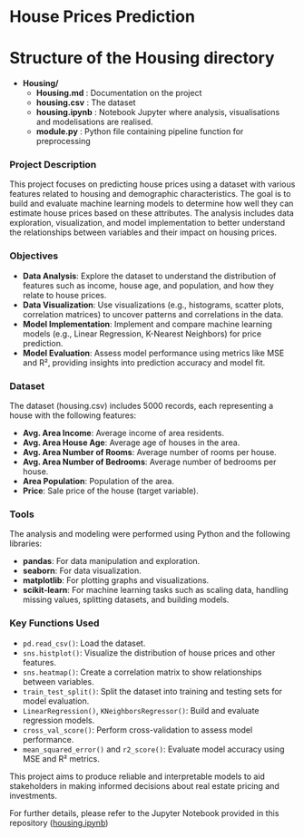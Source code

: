 # House Prices Prediction

# Structure of the Housing directory
- **Housing/**
  - **Housing.md** : Documentation on the project
  - **housing.csv** : The dataset
  - **housing.ipynb** : Notebook Jupyter where analysis, visualisations and modelisations are realised.
  - **module.py** : Python file containing pipeline function for preprocessing


### Project Description

This project focuses on predicting house prices using a dataset with various features related to housing and demographic characteristics. The goal is to build and evaluate machine learning models to determine how well they can estimate house prices based on these attributes. The analysis includes data exploration, visualization, and model implementation to better understand the relationships between variables and their impact on housing prices.

### Objectives
- **Data Analysis**: Explore the dataset to understand the distribution of features such as income, house age, and population, and how they relate to house prices.
- **Data Visualization**: Use visualizations (e.g., histograms, scatter plots, correlation matrices) to uncover patterns and correlations in the data.
- **Model Implementation**: Implement and compare machine learning models (e.g., Linear Regression, K-Nearest Neighbors) for price prediction.
- **Model Evaluation**: Assess model performance using metrics like MSE and R², providing insights into prediction accuracy and model fit.

### Dataset
The dataset (housing.csv) includes 5000 records, each representing a house with the following features:
- **Avg. Area Income**: Average income of area residents.
- **Avg. Area House Age**: Average age of houses in the area.
- **Avg. Area Number of Rooms**: Average number of rooms per house.
- **Avg. Area Number of Bedrooms**: Average number of bedrooms per house.
- **Area Population**: Population of the area.
- **Price**: Sale price of the house (target variable).

### Tools
The analysis and modeling were performed using Python and the following libraries:
- **pandas**: For data manipulation and exploration.
- **seaborn**: For data visualization.
- **matplotlib**: For plotting graphs and visualizations.
- **scikit-learn**: For machine learning tasks such as scaling data, handling missing values, splitting datasets, and building models.

### Key Functions Used
- `pd.read_csv()`: Load the dataset.
- `sns.histplot()`: Visualize the distribution of house prices and other features.
- `sns.heatmap()`: Create a correlation matrix to show relationships between variables.
- `train_test_split()`: Split the dataset into training and testing sets for model evaluation.
- `LinearRegression()`, `KNeighborsRegressor()`: Build and evaluate regression models.
- `cross_val_score()`: Perform cross-validation to assess model performance.
- `mean_squared_error()` and `r2_score()`: Evaluate model accuracy using MSE and R² metrics.

This project aims to produce reliable and interpretable models to aid stakeholders in making informed decisions about real estate pricing and investments.

For further details, please refer to the Jupyter Notebook provided in this repository ([housing.ipynb](https://github.com/aurvl/ML_projects/blob/main/Housing/housing.ipynb))
